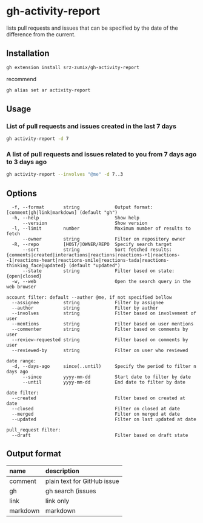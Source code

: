 # gh-activity-report

lists pull requests and issues that can be specified by the date of the difference from the current.

## Installation

```sh
gh extension install srz-zumix/gh-activity-report
```

recommend

```sh
gh alias set ar activity-report
```

## Usage

### List of pull requests and issues created in the last 7 days

```sh
gh activity-report -d 7
```

### A list of pull requests and issues related to you from 7 days ago to 3 days ago

```sh
gh activity-report --involves "@me" -d 7..3
```

## Options

```text
  -f, --format       string             Output format: [comment|gh|link|markdown] (default "gh")
  -h, --help                            Show help
      --version                         Show version
  -l, --limit        number             Maximum number of results to fetch
      --owner        string             Filter on repository owner
  -R, --repo         [HOST/]OWNER/REPO  Specify search target
      --sort         string             Sort fetched results: {comments|created|interactions|reactions|reactions-+1|reactions--1|reactions-heart|reactions-smile|reactions-tada|reactions-thinking_face|updated} (default "updated")
      --state        string             Filter based on state: {open|closed}
  -w, --web                             Open the search query in the web browser

account filter: default --auther @me, if not specified bellow
  --assignee         string             Filter by assignee
  --author           string             Filter by author
  --involves         string             Filter based on involvement of user
  --mentions         string             Filter based on user mentions
  --commenter        string             Filter based on comments by user
  --review-requested string             Filter based on comments by user
  --reviewed-by      string             Filter on user who reviewed

date range:
  -d, --days-ago     since(..until)     Specify the period to filter n days ago
      --since        yyyy-mm-dd         Start date to filter by date
      --until        yyyy-mm-dd         End date to filter by date

date filter:
  --created                             Filter based on created at date
  --closed                              Filter on closed at date
  --merged                              Filter on merged at date
  --updated                             Filter on last updated at date

pull_request filter:
  --draft                               Filter based on draft state
```

## Output format

| name     | description |
|:---------|:------------|
| comment  | plain text for GitHub issue|pr comment |
| gh       | gh search (issues|prs) format |
| link     | link only |
| markdown | markdown |
